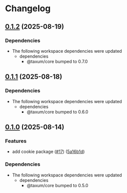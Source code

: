 # Changelog

## [0.1.2](https://github.com/DASPRiD/taxum/compare/cookie-v0.1.1...cookie-v0.1.2) (2025-08-19)


### Dependencies

* The following workspace dependencies were updated
  * dependencies
    * @taxum/core bumped to 0.7.0

## [0.1.1](https://github.com/DASPRiD/taxum/compare/cookie-v0.1.0...cookie-v0.1.1) (2025-08-18)


### Dependencies

* The following workspace dependencies were updated
  * dependencies
    * @taxum/core bumped to 0.6.0

## [0.1.0](https://github.com/DASPRiD/taxum/compare/cookie-v0.0.1...cookie-v0.1.0) (2025-08-14)


### Features

* add cookie package ([#17](https://github.com/DASPRiD/taxum/issues/17)) ([5a16b1d](https://github.com/DASPRiD/taxum/commit/5a16b1d3a21d60fd000c8f00c6b7d258606e85c6))


### Dependencies

* The following workspace dependencies were updated
  * dependencies
    * @taxum/core bumped to 0.5.0

